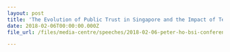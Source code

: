 ```yaml
---
layout: post
title: 'The Evolution of Public Trust in Singapore and the Impact of Technology'
date: 2018-02-06T00:00:00.000Z
file_url: /files/media-centre/speeches/2018-02-06-peter-ho-bsi-conference.pdf

---
```


